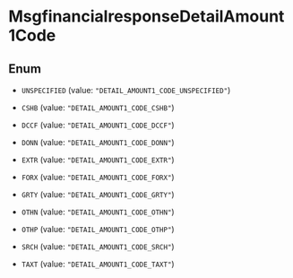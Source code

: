 

# MsgfinancialresponseDetailAmount1Code

## Enum


* `UNSPECIFIED` (value: `"DETAIL_AMOUNT1_CODE_UNSPECIFIED"`)

* `CSHB` (value: `"DETAIL_AMOUNT1_CODE_CSHB"`)

* `DCCF` (value: `"DETAIL_AMOUNT1_CODE_DCCF"`)

* `DONN` (value: `"DETAIL_AMOUNT1_CODE_DONN"`)

* `EXTR` (value: `"DETAIL_AMOUNT1_CODE_EXTR"`)

* `FORX` (value: `"DETAIL_AMOUNT1_CODE_FORX"`)

* `GRTY` (value: `"DETAIL_AMOUNT1_CODE_GRTY"`)

* `OTHN` (value: `"DETAIL_AMOUNT1_CODE_OTHN"`)

* `OTHP` (value: `"DETAIL_AMOUNT1_CODE_OTHP"`)

* `SRCH` (value: `"DETAIL_AMOUNT1_CODE_SRCH"`)

* `TAXT` (value: `"DETAIL_AMOUNT1_CODE_TAXT"`)



